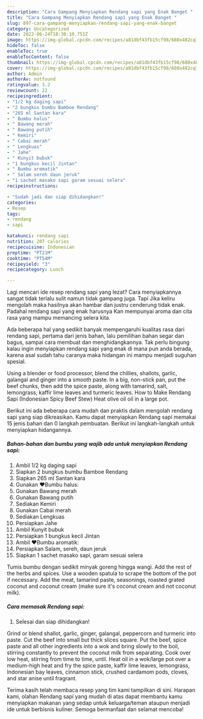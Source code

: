 ```yaml
---
description: "Cara Gampang Menyiapkan Rendang sapi yang Enak Banget "
title: "Cara Gampang Menyiapkan Rendang sapi yang Enak Banget "
slug: 897-cara-gampang-menyiapkan-rendang-sapi-yang-enak-banget
category: Uncategorized
date: 2022-06-24T18:30:10.751Z
image: https://img-global.cpcdn.com/recipes/a81dbf43fb15cf98/680x482cq70/rendang-sapi-foto-resep-utama.jpg
hideToc: false
enableToc: true
enableTocContent: false
thumbnail: https://img-global.cpcdn.com/recipes/a81dbf43fb15cf98/680x482cq70/rendang-sapi-foto-resep-utama.jpg
cover: https://img-global.cpcdn.com/recipes/a81dbf43fb15cf98/680x482cq70/rendang-sapi-foto-resep-utama.jpg
author: Admin
authorAv: notfound
ratingvalue: 3.2
reviewcount: 22
recipeingredient:
- "1/2 kg daging sapi"
- "2 bungkus bumbu Bamboe Rendang"
- "265 ml Santan kara"
- " Bumbu halus"
- " Bawang merah"
- " Bawang putih"
- " Kemiri"
- " Cabai merah"
- " Lengkuas"
- " Jahe"
- " Kunyit bubuk"
- "1 bungkus kecil Jintan"
- " Bumbu aromatik"
- " Salam sereh daun jeruk"
- "1 sachet masako sapi garam sesuai selera"
recipeinstructions:

- "Sudah jadi dan siap dihidangkan!"
categories:
- Resep
tags:
- rendang
- sapi

katakunci: rendang sapi 
nutrition: 207 calories
recipecuisine: Indonesian
preptime: "PT21M"
cooktime: "PT54M"
recipeyield: "3"
recipecategory: Lunch

---
```



Lagi mencari ide resep rendang sapi yang lezat? Cara menyiapkannya sangat tidak terlalu sulit namun tidak gampang juga. Tapi Jika keliru mengolah maka hasilnya akan hambar dan justru cenderung tidak enak. Padahal rendang sapi yang enak harusnya Kan mempunyai aroma dan cita rasa yang mampu memancing selera kita.


Ada beberapa hal yang sedikit banyak mempengaruhi kualitas rasa dari rendang sapi, pertama dari jenis bahan, lalu pemilihan bahan segar dan bagus, sampai cara membuat dan menghidangkannya. Tak perlu bingung kalau ingin menyiapkan rendang sapi yang enak di mana pun anda berada, karena asal sudah tahu caranya maka hidangan ini mampu menjadi suguhan spesial.

Using a blender or food processor, blend the chillies, shallots, garlic, galangal and ginger into a smooth paste. In a big, non-stick pan, put the beef chunks, then add the spice paste, along with tamarind, salt, lemongrass, kaffir lime leaves and turmeric leaves. How to Make Rendang Sapi (Indonesian Spicy Beef Stew) Heat olive oil oil in a large pot.


Berikut ini ada beberapa cara mudah dan praktis dalam mengolah rendang sapi yang siap dikreasikan. Kamu dapat menyiapkan Rendang sapi memakai 15 jenis bahan dan 0 langkah pembuatan. Berikut ini langkah-langkah untuk menyiapkan hidangannya.

<!--inarticleads1-->

##### Bahan-bahan dan bumbu yang wajib ada untuk menyiapkan Rendang sapi:

1. Ambil 1/2 kg daging sapi
1. Siapkan 2 bungkus bumbu Bamboe Rendang
1. Siapkan 265 ml Santan kara
1. Gunakan  ♥️Bumbu halus:
1. Gunakan  Bawang merah
1. Gunakan  Bawang putih
1. Sediakan  Kemiri
1. Gunakan  Cabai merah
1. Sediakan  Lengkuas
1. Persiapkan  Jahe
1. Ambil  Kunyit bubuk
1. Persiapkan 1 bungkus kecil Jintan
1. Ambil  ♥️Bumbu aromatik:
1. Persiapkan  Salam, sereh, daun jeruk
1. Siapkan 1 sachet masako sapi, garam sesuai selera


Tumis bumbu dengan sedikit minyak goreng hingga wangi. Add the rest of the herbs and spices. Use a wooden spatula to scrape the bottom of the pot if necessary. Add the meat, tamarind paste, seasonings, roasted grated coconut and coconut cream (make sure it&#39;s coconut cream and not coconut milk). 

<!--inarticleads2-->

##### Cara memasak Rendang sapi:


1. Selesai dan siap dihidangkan!

Grind or blend shallot, garlic, ginger, galangal, peppercorn and turmeric into paste. Cut the beef into small but thick slices square. Put the beef, spice paste and all other ingredients into a wok and bring slowly to the boil, stirring constantly to prevent the coconut milk from separating. Cook over low heat, stirring from time to time, until. Heat oil in a wok/large pot over a medium-high heat and fry the spice paste, kaffir lime leaves, lemongrass, Indonesian bay leaves, cinnamon stick, crushed cardamom pods, cloves, and star anise until fragrant. 

Terima kasih telah membaca resep yang tim kami tampilkan di sini. Harapan kami, olahan Rendang sapi yang mudah di atas dapat membantu kamu menyiapkan makanan yang sedap untuk keluarga/teman ataupun menjadi ide untuk berbisnis kuliner. Semoga bermanfaat dan selamat mencoba!
